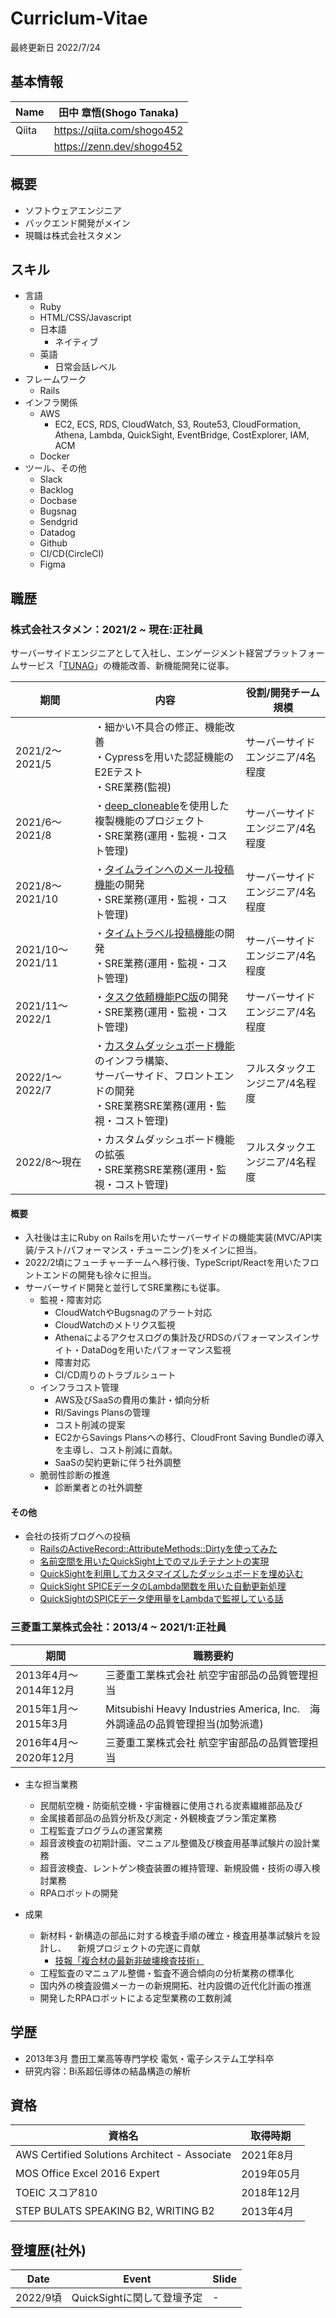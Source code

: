 # Curriclum-Vitae

最終更新日 2022/7/24

## 基本情報

| Name | 田中 章悟(Shogo Tanaka)|
|  ----  |  ----  |
| Qiita |https://qiita.com/shogo452 |
|    |  https://zenn.dev/shogo452  |

## 概要

* ソフトウェアエンジニア
* バックエンド開発がメイン
* 現職は株式会社スタメン

## スキル

* 言語
  * Ruby
  * HTML/CSS/Javascript
  * 日本語
    * ネイティブ
  * 英語
    * 日常会話レベル 
* フレームワーク
  * Rails
* インフラ関係
  * AWS
    * EC2, ECS, RDS, CloudWatch, S3, Route53, CloudFormation, Athena, Lambda, QuickSight, EventBridge, CostExplorer, IAM, ACM
  * Docker
* ツール、その他
  * Slack
  * Backlog
  * Docbase
  * Bugsnag
  * Sendgrid
  * Datadog
  * Github
  * CI/CD(CircleCI)
  * Figma 

## 職歴

### 株式会社スタメン：2021/2 ~ 現在:正社員

サーバーサイドエンジニアとして入社し、エンゲージメント経営プラットフォームサービス「[TUNAG](https://tunag.jp/ja/)」の機能改善、新機能開発に従事。

| 期間 |内容| 役割/開発チーム規模 |
| ---- | ---- | ---- |
| 2021/2〜2021/5  | ・細かい不具合の修正、機能改善<br />・Cypressを用いた認証機能のE2Eテスト<br />・SRE業務(監視) | サーバーサイドエンジニア/4名程度 |
| 2021/6〜2021/8| ・[deep_cloneable](https://github.com/moiristo/deep_cloneable)を使用した複製機能のプロジェクト<br />・SRE業務(運用・監視・コスト管理) |サーバーサイドエンジニア/4名程度|
| 2021/8〜2021/10| ・[タイムラインへのメール投稿機能](https://prtimes.jp/main/html/rd/p/000000027.000023589.html)の開発<br />・SRE業務(運用・監視・コスト管理) |サーバーサイドエンジニア/4名程度|
| 2021/10〜2021/11| ・[タイムトラベル投稿機能](https://prtimes.jp/main/html/rd/p/000000040.000023589.html)の開発<br />・SRE業務(運用・監視・コスト管理) |サーバーサイドエンジニア/4名程度|
| 2021/11〜2022/1| ・[タスク依頼機能PC版](https://prtimes.jp/main/html/rd/p/000000065.000023589.html)の開発<br />・SRE業務(運用・監視・コスト管理) |サーバーサイドエンジニア/4名程度|
| 2022/1〜2022/7| ・[カスタムダッシュボード機能](https://prtimes.jp/main/html/rd/p/000000062.000023589.html)のインフラ構築、<br />サーバーサイド、フロントエンドの開発<br />・SRE業務SRE業務(運用・監視・コスト管理) |フルスタックエンジニア/4名程度|
|  2022/8〜現在  |  ・カスタムダッシュボード機能の拡張<br />・SRE業務SRE業務(運用・監視・コスト管理)  | フルスタックエンジニア/4名程度 |

#### 概要

* 入社後は主にRuby on Railsを用いたサーバーサイドの機能実装(MVC/API実装/テスト/パフォーマンス・チューニング)をメインに担当。 
* 2022/2頃にフューチャーチームへ移行後、TypeScript/Reactを用いたフロントエンドの開発も徐々に担当。
* サーバーサイド開発と並行してSRE業務にも従事。
  * 監視・障害対応
    * CloudWatchやBugsnagのアラート対応
    * CloudWatchのメトリクス監視
    * Athenaによるアクセスログの集計及びRDSのパフォーマンスインサイト・DataDogを用いたパフォーマンス監視
    * 障害対応
    * CI/CD周りのトラブルシュート
  * インフラコスト管理
    * AWS及びSaaSの費用の集計・傾向分析
    * RI/Savings Plansの管理
    * コスト削減の提案
     * EC2からSavings Plansへの移行、CloudFront Saving Bundleの導入を主導し、コスト削減に貢献。
    * SaaSの契約更新に伴う社外調整
  * 脆弱性診断の推進
    * 診断業者との社外調整 

#### その他

* 会社の技術ブログへの投稿
  * [RailsのActiveRecord::AttributeMethods::Dirtyを使ってみた](https://tech.stmn.co.jp/entry/2021/04/22/100133)
  * [名前空間を用いたQuickSight上でのマルチテナントの実現](https://tech.stmn.co.jp/entry/2022/04/18/135545)
  * [QuickSightを利用してカスタマイズしたダッシュボードを埋め込む](https://tech.stmn.co.jp/entry/2022/08/03/122204)
  * [QuickSight SPICEデータのLambda関数を用いた自動更新処理](https://tech.stmn.co.jp/entry/2022/08/05/091212)
  * [QuickSightのSPICEデータ使用量をLambdaで監視している話](https://tech.stmn.co.jp/entry/2022/08/08/090850)

### 三菱重工業株式会社：2013/4 ~ 2021/1:正社員

|期間|職務要約|
| ---- | ---- |
|2013年4月〜2014年12月 | 三菱重工業株式会社 航空宇宙部品の品質管理担当|
|2015年1月〜2015年3月　| Mitsubishi Heavy Industries America, Inc.　海外調達品の品質管理担当(加勢派遣)|
|2016年4月〜2020年12月　| 三菱重工業株式会社 航空宇宙部品の品質管理担当 |


* 主な担当業務
  * 民間航空機・防衛航空機・宇宙機器に使用される炭素繊維部品及び
  * 金属接着部品の品質分析及び測定・外観検査プラン策定業務
  * 工程監査プログラムの運営業務
  * 超音波検査の初期計画、マニュアル整備及び検査用基準試験片の設計業務
  * 超音波検査、レントゲン検査装置の維持管理、新規設備・技術の導入検討業務
  * RPAロボットの開発

* 成果
  * 新材料・新構造の部品に対する検査手順の確立・検査用基準試験片を設計し、
　新規プロジェクトの完遂に貢献
    * [技報「複合材の最新非破壊検査技術」](https://www.wantedly.com/id/tiphp452/items/565b5b05-e124-4ef2-b4e5-1f99ca5ac711)
  * 工程監査のマニュアル整備・監査不適合傾向の分析業務の標準化
  * 国内外の検査設備メーカーの新規開拓、社内設備の近代化計画の推進
  * 開発したRPAロボットによる定型業務の工数削減

## 学歴

* 2013年3月 豊田工業高等専門学校 電気・電子システム工学科卒
* 研究内容：Bi系超伝導体の結晶構造の解析

## 資格

| 資格名  |  取得時期  |
| ---- | ---- |
|  AWS Certified Solutions Architect - Associate  | 2021年8月 |
|  MOS Office Excel 2016 Expert  | 2019年05月 | 
|  TOEIC スコア810  | 2018年12月 | 
| STEP BULATS SPEAKING B2, WRITING B2  | 2013年4月 | 

## 登壇歴(社外)

|  Date  |  Event  | Slide |
| ---- | ---- |---- |
|  2022/9頃  |  QuickSightに関して登壇予定  |  -  |
